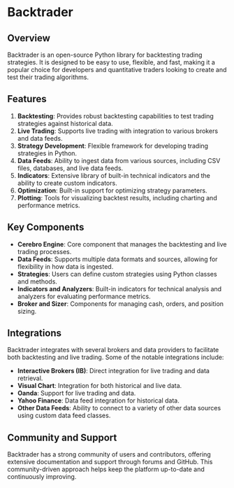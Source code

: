 ﻿# Backtrader

## Overview
Backtrader is an open-source Python library for backtesting trading strategies. It is designed to be easy to use, flexible, and fast, making it a popular choice for developers and quantitative traders looking to create and test their trading algorithms.

## Features
1. **Backtesting**: Provides robust backtesting capabilities to test trading strategies against historical data.
2. **Live Trading**: Supports live trading with integration to various brokers and data feeds.
3. **Strategy Development**: Flexible framework for developing trading strategies in Python.
4. **Data Feeds**: Ability to ingest data from various sources, including CSV files, databases, and live data feeds.
5. **Indicators**: Extensive library of built-in technical indicators and the ability to create custom indicators.
6. **Optimization**: Built-in support for optimizing strategy parameters.
7. **Plotting**: Tools for visualizing backtest results, including charting and performance metrics.

## Key Components
- **Cerebro Engine**: Core component that manages the backtesting and live trading processes.
- **Data Feeds**: Supports multiple data formats and sources, allowing for flexibility in how data is ingested.
- **Strategies**: Users can define custom strategies using Python classes and methods.
- **Indicators and Analyzers**: Built-in indicators for technical analysis and analyzers for evaluating performance metrics.
- **Broker and Sizer**: Components for managing cash, orders, and position sizing.

## Integrations
Backtrader integrates with several brokers and data providers to facilitate both backtesting and live trading. Some of the notable integrations include:

- **Interactive Brokers (IB)**: Direct integration for live trading and data retrieval.
- **Visual Chart**: Integration for both historical and live data.
- **Oanda**: Support for live trading and data.
- **Yahoo Finance**: Data feed integration for historical data.
- **Other Data Feeds**: Ability to connect to a variety of other data sources using custom data feed classes.

## Community and Support
Backtrader has a strong community of users and contributors, offering extensive documentation and support through forums and GitHub. This community-driven approach helps keep the platform up-to-date and continuously improving.